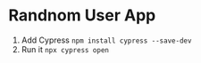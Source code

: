 Randnom User App
===============

1. Add Cypress `npm install cypress --save-dev`
2. Run it `npx cypress open`
